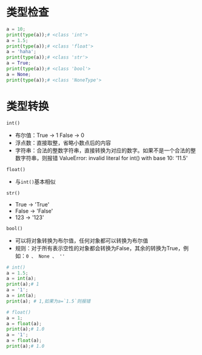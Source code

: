 # 类型检查

```python
a = 10;
print(type(a));# <class 'int'>
a = 1.5; 
print(type(a));# <class 'float'>
a = 'haha';
print(type(a));# <class 'str'>
a = True;
print(type(a));# <class 'bool'>
a = None;
print(type(a));# <class 'NoneType'>
```

# 类型转换

`int()`

* 布尔值：True -> 1   False -> 0
* 浮点数：直接取整，省略小数点后的内容
* 字符串：合法的整数字符串，直接转换为对应的数字。如果不是一个合法的整数字符串，则报错 ValueError: invalid literal for int() with base 10: '11.5'

`float()`

* 与`int()`基本相似

`str()`

* True -> 'True'
* False -> 'False'
* 123 -> '123'

`bool()`

* 可以将对象转换为布尔值，任何对象都可以转换为布尔值
* 规则：对于所有表示空性的对象都会转换为False，其余的转换为True，例如：`0 、 None 、 ''`

```python
# int()
a = 1.5;
a = int(a);
print(a);# 1
a = '1';
a = int(a);
print(a); # 1,如果为a=`1.5`则报错

# float()
a = 1;
a = float(a);
print(a);# 1.0
a = '1';
a = float(a);
print(a);# 1.0
```


